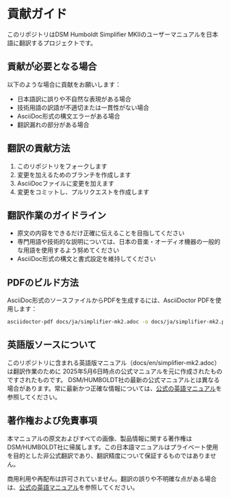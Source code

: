 # 貢献ガイド

このリポジトリはDSM Humboldt Simplifier MKIIのユーザーマニュアルを日本語に翻訳するプロジェクトです。

## 貢献が必要となる場合

以下のような場合に貢献をお願いします：

- 日本語訳に誤りや不自然な表現がある場合
- 技術用語の訳語が不適切または一貫性がない場合
- AsciiDoc形式の構文エラーがある場合
- 翻訳漏れの部分がある場合

## 翻訳の貢献方法

1. このリポジトリをフォークします
2. 変更を加えるためのブランチを作成します
3. AsciiDocファイルに変更を加えます
4. 変更をコミットし、プルリクエストを作成します

## 翻訳作業のガイドライン

- 原文の内容をできるだけ正確に伝えることを目指してください
- 専門用語や技術的な説明については、日本の音楽・オーディオ機器の一般的な用語を使用するよう努めてください
- AsciiDoc形式の構文と書式設定を維持してください

## PDFのビルド方法

AsciiDoc形式のソースファイルからPDFを生成するには、AsciiDoctor PDFを使用します：

```bash
asciidoctor-pdf docs/ja/simplifier-mk2.adoc -o docs/ja/simplifier-mk2.pdf
```

## 英語版ソースについて

このリポジトリに含まれる英語版マニュアル（docs/en/simplifier-mk2.adoc）は翻訳作業のために
2025年5月6日時点の公式マニュアルを元に作成されたものですされたものです。
DSM/HUMBOLDT社の最新の公式マニュアルとは異なる場合があります。常に最新かつ正確な情報については、[公式の英語マニュアル](https://www.dsmhumboldt.com/user-manuals)を参照してください。

## 著作権および免責事項

本マニュアルの原文およびすべての画像、製品情報に関する著作権はDSM/HUMBOLDT社に帰属します。この日本語マニュアルはプライベート使用を目的とした非公式翻訳であり、翻訳精度について保証するものではありません。

商用利用や再配布は許可されていません。翻訳の誤りや不明確な点がある場合は、[公式の英語マニュアル](https://www.dsmhumboldt.com/user-manuals)を参照してください。

